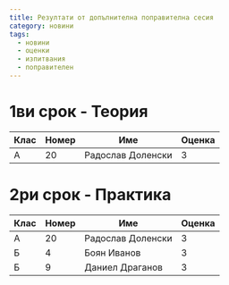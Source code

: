 ```yaml
---
title: Резултати от допълнителна поправителна сесия
category: новини
tags:
  - новини
  - оценки
  - изпитвания
  - поправителен
---
```


# 1ви срок - Теория

| Клас | Номер | Име | Оценка |
|-|-|-|-|
| A | 20 | Радослав Доленски | 3 |

# 2ри срок - Практика

| Клас | Номер | Име | Оценка |
|-|-|-|-|
| А | 20 | Радослав Доленски | 3 |
| Б | 4 | Боян Иванов | 3 |
| Б | 9 | Даниел Драганов | 3 |
